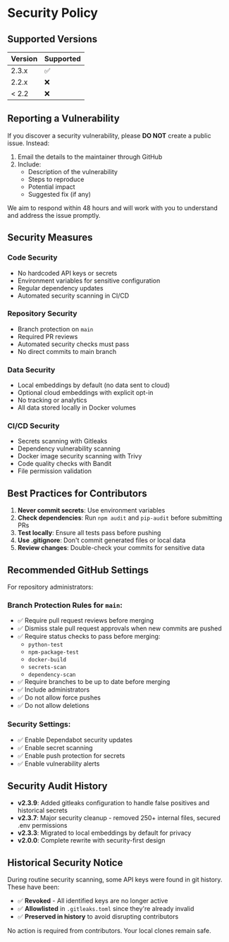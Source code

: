 # Security Policy

## Supported Versions

| Version | Supported          |
| ------- | ------------------ |
| 2.3.x   | :white_check_mark: |
| 2.2.x   | :x:                |
| < 2.2   | :x:                |

## Reporting a Vulnerability

If you discover a security vulnerability, please **DO NOT** create a public issue. Instead:

1. Email the details to the maintainer through GitHub
2. Include:
   - Description of the vulnerability
   - Steps to reproduce
   - Potential impact
   - Suggested fix (if any)

We aim to respond within 48 hours and will work with you to understand and address the issue promptly.

## Security Measures

### Code Security
- No hardcoded API keys or secrets
- Environment variables for sensitive configuration
- Regular dependency updates
- Automated security scanning in CI/CD

### Repository Security
- Branch protection on `main`
- Required PR reviews
- Automated security checks must pass
- No direct commits to main branch

### Data Security
- Local embeddings by default (no data sent to cloud)
- Optional cloud embeddings with explicit opt-in
- No tracking or analytics
- All data stored locally in Docker volumes

### CI/CD Security
- Secrets scanning with Gitleaks
- Dependency vulnerability scanning
- Docker image security scanning with Trivy
- Code quality checks with Bandit
- File permission validation

## Best Practices for Contributors

1. **Never commit secrets**: Use environment variables
2. **Check dependencies**: Run `npm audit` and `pip-audit` before submitting PRs
3. **Test locally**: Ensure all tests pass before pushing
4. **Use .gitignore**: Don't commit generated files or local data
5. **Review changes**: Double-check your commits for sensitive data

## Recommended GitHub Settings

For repository administrators:

### Branch Protection Rules for `main`:
- ✅ Require pull request reviews before merging
- ✅ Dismiss stale pull request approvals when new commits are pushed
- ✅ Require status checks to pass before merging:
  - `python-test`
  - `npm-package-test`
  - `docker-build`
  - `secrets-scan`
  - `dependency-scan`
- ✅ Require branches to be up to date before merging
- ✅ Include administrators
- ✅ Do not allow force pushes
- ✅ Do not allow deletions

### Security Settings:
- ✅ Enable Dependabot security updates
- ✅ Enable secret scanning
- ✅ Enable push protection for secrets
- ✅ Enable vulnerability alerts

## Security Audit History

- **v2.3.9**: Added gitleaks configuration to handle false positives and historical secrets
- **v2.3.7**: Major security cleanup - removed 250+ internal files, secured .env permissions
- **v2.3.3**: Migrated to local embeddings by default for privacy
- **v2.0.0**: Complete rewrite with security-first design

## Historical Security Notice

During routine security scanning, some API keys were found in git history. These have been:
- ✅ **Revoked** - All identified keys are no longer active
- ✅ **Allowlisted** in `.gitleaks.toml` since they're already invalid
- ✅ **Preserved in history** to avoid disrupting contributors

No action is required from contributors. Your local clones remain safe.